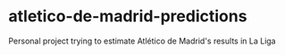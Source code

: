 # atletico-de-madrid-predictions
Personal project trying to estimate Atlético de Madrid's results in La Liga
